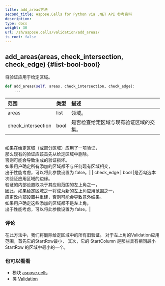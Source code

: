 ```yaml
---
title: add_areas方法
second_title: Aspose.Cells for Python via .NET API 参考资料
description:
type: docs
weight: 30
url: /zh/aspose.cells/validation/add_areas/
is_root: false
---
```

##  add_areas(areas, check_intersection, check_edge) {#list-bool-bool}
将验证应用于给定区域。



```python
def add_areas(self, areas, check_intersection, check_edge):
    ...
```


|范围|类型|描述|
| :- | :- | :- |
| areas | list |领域。|
| check_intersection | bool |是否检查给定区域与现有验证区域的交集。<br/>如果在给定区域（或部分区域）应用了一项验证，<br/>那么现有的验证应该首先从给定区域中删除。<br/>否则可能会导致生成的验证损坏。<br/>如果用户确定所有添加的区域都不与任何现有区域相交，<br/>出于性能考虑，可以将此参数设置为 false。|
| check_edge | bool |是否勾选本次验证应用区域的边缘。<br/>验证的内部设置取决于其应用范围的左上角之一，<br/>因此，如果给定区域之一将成为新的左上角应用范围之一，<br/>应更改内部设置并重建，否则可能会导致意外结果。<br/>如果用户确定这些添加的区域都不是左上角，<br/>出于性能考虑，可以将此参数设置为 false。|
### 评论

在此方法中，我们将删除给定区域中的所有旧验证。
对于左上角的Validation应用范围，首先它的StartRow最小，
其次，它的 StartColumn 是那些具有相同最小 StartRow 的区域中最小的一个。


### 也可以看看
* 模块 [aspose.cells](../../)
* 类 [Validation](/cells/python-net/zh/aspose.cells/validation)
